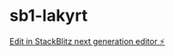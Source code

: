 # sb1-lakyrt

[Edit in StackBlitz next generation editor ⚡️](https://stackblitz.com/~/github.com/Djarrieta/sb1-lakyrt)